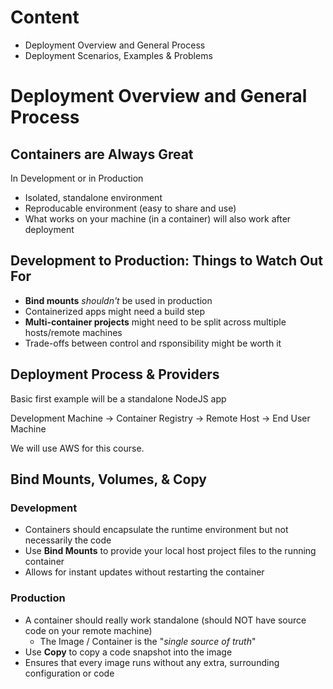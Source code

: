 # Content
- Deployment Overview and General Process
- Deployment Scenarios, Examples & Problems

# Deployment Overview and General Process
## Containers are Always Great
In Development or in Production
- Isolated, standalone environment
- Reproducable environment (easy to share and use)
- What works on your machine (in a container) will also work after deployment

## Development to Production: Things to Watch Out For
- **Bind mounts** _shouldn't_ be used in production
- Containerized apps might need a build step
- **Multi-container projects** might need to be split across multiple hosts/remote machines
- Trade-offs between control and rsponsibility might be worth it

## Deployment Process & Providers

Basic first example will be a standalone NodeJS app

Development Machine -> Container Registry -> Remote Host -> End User Machine

We will use AWS for this course.

## Bind Mounts, Volumes, & Copy

### Development
- Containers should encapsulate the runtime environment but not necessarily the code
- Use **Bind Mounts** to provide your local host project files to the running container
- Allows for instant updates without restarting the container

### Production
- A container should really work standalone (should NOT have source code on your remote machine)
  - The Image / Container is the "_single source of truth_"
- Use **Copy** to copy a code snapshot into the image
- Ensures that every image runs without any extra, surrounding configuration or code
